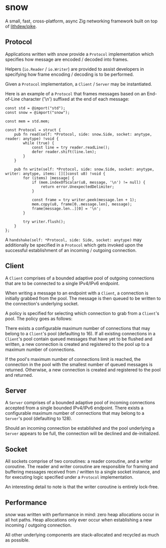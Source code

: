 # snow

A small, fast, cross-platform, async Zig networking framework built on top of [lithdew/pike](https://github.com/lithdew/pike).

## Protocol

Applications written with _snow_ provide a `Protocol` implementation which specifies how message are encoded / decoded into frames.

Helpers (`io.Reader` / `io.Writer`) are provided to assist developers in specifying how frame encoding / decoding is to be performed.

Given a `Protocol` implementation, a `Client` / `Server` may be instantiated.

Here is an example of a `Protocol` that frames messages based on an End-of-Line character ('\n') suffixed at the end of each message:

```zig
const std = @import("std");
const snow = @import("snow");

const mem = std.mem;

const Protocol = struct {
    pub fn read(self: *Protocol, side: snow.Side, socket: anytype, reader: anytype) !void {
        while (true) {
            const line = try reader.readLine();
            defer reader.shift(line.len);
        }
    }

    pub fn write(self: *Protocol, side: snow.Side, socket: anytype, writer: anytype, items: [][]const u8) !void {
        for (items) |message| {
            if (mem.indexOfScalar(u8, message, '\n') != null) {
                return error.UnexpectedDelimiter;
            }

            const frame = try writer.peek(message.len + 1);
            mem.copy(u8, frame[0..message.len], message);
            frame[message.len..][0] = '\n';
        }

        try writer.flush();
    }
};
```

A `handshake(self: *Protocol, side: Side, socket: anytype)` may additionally be specified in a `Protocol` which gets invoked upon the successful establishment of an incoming / outgoing connection.


## Client

A `Client` comprises of a bounded adaptive pool of outgoing connections that are to be connected to a single IPv4/IPv6 endpoint.

When writing a message to an endpoint with a `Client`, a connection is initially grabbed from the pool. The message is then queued to be written to the connection's underlying socket.

A policy is specified for selecting which connection to grab from a `Client`'s pool. The policy goes as follows:

There exists a configurable maximum number of connections that may belong to a `Client`'s pool (defaulting to 16). If all existing connections in a `Client`'s pool contain queued messages that have yet to be flushed and written, a new connection is created and registered to the pool up to a maximum number of connections.

If the pool's maximum number of connections limit is reached, the connection in the pool with the smallest number of queued messages is returned. Otherwise, a new connection is created and registered to the pool and returned.

## Server

A `Server` comprises of a bounded adaptive pool of incoming connections accepted from a single bounded IPv4/IPv6 endpoint. There exists a configurable maximum number of connections that may belong to a `Server`'s pool (defaulting to 128).

Should an incoming connection be established and the pool underlying a `Server` appears to be full, the connection will be declined and de-initialized.

## Socket

All sockets comprise of two coroutines: a reader coroutine, and a writer coroutine. The reader and writer coroutine are responsible for framing and buffering messages received from / written to a single socket instance, and for executing logic specified under a `Protocol` implementation.

An interesting detail to note is that the writer coroutine is entirely lock-free.

## Performance

_snow_ was written with performance in mind: zero heap allocations occur in all hot paths. Heap allocations only ever occur when establishing a new incoming / outgoing connection.

All other underlying components are stack-allocated and recycled as much as possible.